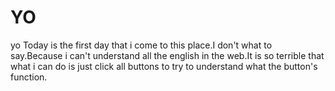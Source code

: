 # YO
yo
 Today is the first day that i come to this place.I don't what to say.Because i can't understand all the english in the web.It is so terrible that what i can do is just click all buttons to try to understand what the button's function.

